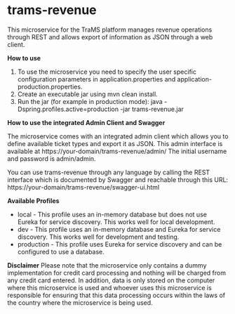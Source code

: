 # trams-revenue
This microservice for the TraMS platform manages revenue operations through REST and allows export of information as JSON through a web client.

**How to use**

1. To use the microservice you need to specify the user specific configuration parameters in application.properties and application-production.properties.
2. Create an executable jar using mvn clean install.
3. Run the jar (for example in production mode): java -Dspring.profiles.active=production -jar trams-revenue.jar

**How to use the integrated Admin Client and Swagger**

The microservice comes with an integrated admin client which allows you to define available ticket types and export it as JSON. This admin interface is available at https://your-domain/trams-revenue/admin/ The initial username and password is admin/admin.

You can use trams-revenue through any language by calling the REST interface which is documented by Swagger and reachable through this URL:  https://your-domain/trams-revenue/swagger-ui.html

**Available Profiles**
* local - This profile uses an in-memory database but does not use Eureka for service discovery. This works well for local development.
* dev - This profile uses an in-memory database and Eureka for service discovery. This works well for development and testing.
* production - This profile uses Eureka for service discovery and can be configured to use a database.

**Disclaimer**
Please note that the microservice only contains a dummy implementation for credit card processing and nothing will be charged from any credit card entered. In addition, data is only stored on the computer where this microservice is used and whoever uses this microservice is responsible for ensuring that this data processing occurs within the laws of the country where the microservice is being used.
